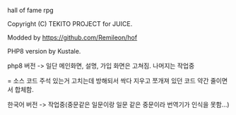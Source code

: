 hall of fame rpg

Copyright (C) TEKITO PROJECT for JUICE.

Modded by https://github.com/Remileon/hof

PHP8 version by Kustale.

php8 버전 -> 일단 메인화면, 설명, 가입 화면은 고쳐짐. 나머지는 작업중

= 소스 코드 주석 있는거 고치는데 방해되서 싹다 지우고 쪼개져 있던 코드 약간 줄이면서 합체함.

한국어 버전 -> 작업중(중문같은 일문이랑 일문 같은 중문이라 번역기가 인식을 못함...)